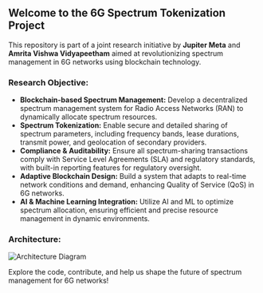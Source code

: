 ## Welcome to the 6G Spectrum Tokenization Project

This repository is part of a joint research initiative by **Jupiter Meta** and **Amrita Vishwa Vidyapeetham** aimed at revolutionizing spectrum management in 6G networks using blockchain technology.

### Research Objective:

- **Blockchain-based Spectrum Management:** Develop a decentralized spectrum management system for Radio Access Networks (RAN) to dynamically allocate spectrum resources.
- **Spectrum Tokenization:** Enable secure and detailed sharing of spectrum parameters, including frequency bands, lease durations, transmit power, and geolocation of secondary providers.
- **Compliance & Auditability:** Ensure all spectrum-sharing transactions comply with Service Level Agreements (SLA) and regulatory standards, with built-in reporting features for regulatory oversight.
- **Adaptive Blockchain Design:** Build a system that adapts to real-time network conditions and demand, enhancing Quality of Service (QoS) in 6G networks.
- **AI & Machine Learning Integration:** Utilize AI and ML to optimize spectrum allocation, ensuring efficient and precise resource management in dynamic environments.

### Architecture:

![Architecture Diagram](./images/architecture_diagram.png)


Explore the code, contribute, and help us shape the future of spectrum management for 6G networks!
